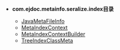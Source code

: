 





- **com.ejdoc.metainfo.seralize.index目录**

	- [JavaMetaFileInfo](metaInfoSeralize/com/ejdoc/metainfo/seralize/index/JavaMetaFileInfo.md)
	- [MetaIndexContext](metaInfoSeralize/com/ejdoc/metainfo/seralize/index/MetaIndexContext.md)
	- [MetaIndexContextBuilder](metaInfoSeralize/com/ejdoc/metainfo/seralize/index/MetaIndexContextBuilder.md)
	- [TreeIndexClassMeta](metaInfoSeralize/com/ejdoc/metainfo/seralize/index/TreeIndexClassMeta.md)
